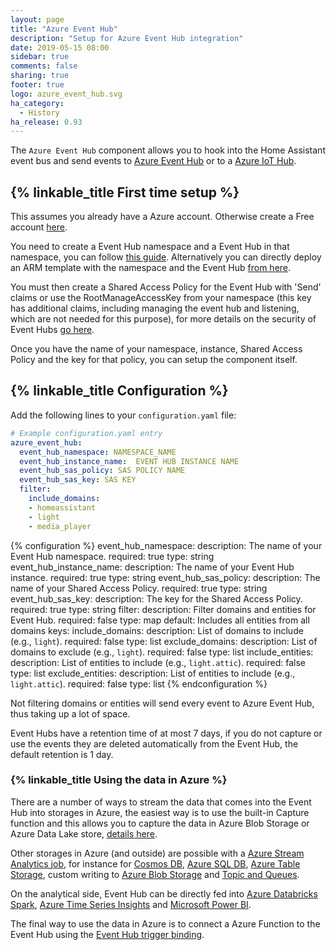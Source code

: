 ```yaml
---
layout: page
title: "Azure Event Hub"
description: "Setup for Azure Event Hub integration"
date: 2019-05-15 08:00
sidebar: true
comments: false
sharing: true
footer: true
logo: azure_event_hub.svg
ha_category:
  - History
ha_release: 0.93
---
```


The `Azure Event Hub` component allows you to hook into the Home Assistant event bus and send events to [Azure Event Hub](https://azure.microsoft.com/en-us/services/event-hubs/) or to a [Azure IoT Hub](https://docs.microsoft.com/en-us/azure/iot-hub/iot-hub-devguide-messages-read-builtin). 

## {% linkable_title First time setup %}

This assumes you already have a Azure account. Otherwise create a Free account [here](https://azure.microsoft.com/en-us/free/).

You need to create a Event Hub namespace and a Event Hub in that namespace, you can follow [this guide](https://docs.microsoft.com/en-us/azure/event-hubs/event-hubs-create). Alternatively you can directly deploy an ARM template with the namespace and the Event Hub [from here](https://github.com/Azure/azure-quickstart-templates/tree/master/201-event-hubs-create-event-hub-and-consumer-group/).

You must then create a Shared Access Policy for the Event Hub with 'Send' claims or use the RootManageAccessKey from your namespace (this key has additional claims, including managing the event hub and listening, which are not needed for this purpose), for more details on the security of Event Hubs [go here](https://docs.microsoft.com/en-us/azure/event-hubs/event-hubs-authentication-and-security-model-overview).

Once you have the name of your namespace, instance, Shared Access Policy and the key for that policy, you can setup the component itself.

## {% linkable_title Configuration %}

Add the following lines to your `configuration.yaml` file:

```yaml
# Example configuration.yaml entry
azure_event_hub:
  event_hub_namespace: NAMESPACE_NAME
  event_hub_instance_name:  EVENT HUB INSTANCE NAME
  event_hub_sas_policy: SAS POLICY NAME
  event_hub_sas_key: SAS KEY
  filter:
    include_domains:
    - homeassistant
    - light
    - media_player
```

{% configuration %}
event_hub_namespace:
  description: The name of your Event Hub namespace.
  required: true
  type: string
event_hub_instance_name:
  description: The name of your Event Hub instance.
  required: true
  type: string
event_hub_sas_policy:
  description: The name of your Shared Access Policy.
  required: true
  type: string
event_hub_sas_key:
  description: The key for the Shared Access Policy.
  required: true
  type: string
filter:
  description: Filter domains and entities for Event Hub.
  required: false
  type: map
  default: Includes all entities from all domains
  keys:
    include_domains:
      description: List of domains to include (e.g., `light`).
      required: false
      type: list
    exclude_domains:
      description: List of domains to exclude (e.g., `light`).
      required: false
      type: list
    include_entities:
      description: List of entities to include (e.g., `light.attic`).
      required: false
      type: list
    exclude_entities:
      description: List of entities to include (e.g., `light.attic`).
      required: false
      type: list
{% endconfiguration %}

<p class='note warning'>
  Not filtering domains or entities will send every event to Azure Event Hub, thus taking up a lot of space. 
</p>
<p class='note warning'>
Event Hubs have a retention time of at most 7 days, if you do not capture or use the events they are deleted automatically from the Event Hub, the default retention is 1 day.
</p>

### {% linkable_title Using the data in Azure %}

There are a number of ways to stream the data that comes into the Event Hub into storages in Azure, the easiest way is to use the built-in Capture function and this allows you to capture the data in Azure Blob Storage or Azure Data Lake store, [details here](https://docs.microsoft.com/en-us/azure/event-hubs/event-hubs-capture-overview).

Other storages in Azure (and outside) are possible with a [Azure Stream Analytics job](https://docs.microsoft.com/en-us/azure/stream-analytics/stream-analytics-define-inputs#stream-data-from-event-hubs), for instance for [Cosmos DB](https://docs.microsoft.com/en-us/azure/stream-analytics/stream-analytics-documentdb-output), [Azure SQL DB](https://docs.microsoft.com/en-us/azure/stream-analytics/stream-analytics-sql-output-perf), [Azure Table Storage](https://docs.microsoft.com/en-us/azure/stream-analytics/stream-analytics-define-outputs#table-storage), custom writing to [Azure Blob Storage](https://docs.microsoft.com/en-us/azure/stream-analytics/stream-analytics-custom-path-patterns-blob-storage-output) and [Topic and Queues](https://docs.microsoft.com/en-us/azure/stream-analytics/stream-analytics-quick-create-portal#configure-job-output).

On the analytical side, Event Hub can be directly fed into [Azure Databricks Spark](https://docs.microsoft.com/en-us/azure/azure-databricks/databricks-stream-from-eventhubs?toc=https%3A%2F%2Fdocs.microsoft.com%2Fen-us%2Fazure%2Fevent-hubs%2FTOC.json&bc=https%3A%2F%2Fdocs.microsoft.com%2Fen-us%2Fazure%2Fbread%2Ftoc.json), [Azure Time Series Insights](https://docs.microsoft.com/en-us/azure/time-series-insights/time-series-insights-how-to-add-an-event-source-eventhub) and [Microsoft Power BI](https://docs.microsoft.com/en-us/azure/event-hubs/event-hubs-tutorial-visualize-anomalies).

The final way to use the data in Azure is to connect a Azure Function to the Event Hub using the [Event Hub trigger binding](https://docs.microsoft.com/en-us/azure/azure-functions/functions-bindings-event-hubs).
